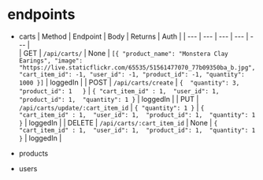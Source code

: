 
# endpoints

- carts
| Method | Endpoint | Body | Returns | Auth |
| --- | --- | --- | --- | --- |  
| GET | ``` /api/carts/ ``` | None | ``` [{ "product_name": "Monstera Clay Earings", "image": "https://live.staticflickr.com/65535/51561477070_77b09350ba_b.jpg", "cart_item_id": -1, "user_id": -1, "product_id": -1, "quantity": 1000 }] ``` | loggedIn |
| POST | ``` /api/carts/create ``` | ``` { 
  "quantity": 3,
  "product_id": 1  
  } ``` | ``` {
    "cart_item_id" : 1, 
    "user_id": 1, 
    "product_id": 1, 
    "quantity": 1
  } ``` | loggedIn |
| PUT | ``` /api/carts/update/:cart_item_id ``` | ``` {
  "quantity": 1
} ``` | ``` {
  "cart_item_id" : 1, 
  "user_id": 1, 
  "product_id": 1, 
    "quantity": 1
} ``` | loggedIn |
| DELETE | ``` /api/carts/:cart_item_id ``` | None | ``` {
  "cart_item_id" : 1, 
  "user_id": 1, 
  "product_id": 1, 
  "quantity": 1
} ``` | loggedIn |



- products
- users